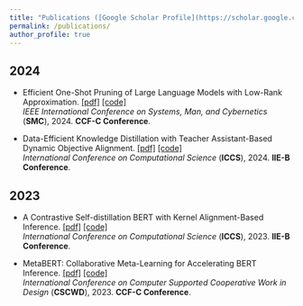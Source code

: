 ```yaml
---
title: "Publications ([Google Scholar Profile](https://scholar.google.com/citations?user=gDJkRzwAAAAJ&hl))"
permalink: /publications/
author_profile: true
---
```


## 2024
* Efficient One-Shot Pruning of Large Language Models with Low-Rank Approximation.
[[pdf]](https://github.com/xyangyan/Eplra)
[[code]](https://github.com/xyangyan/Eplra) <br>
<i>IEEE International Conference on Systems, Man, and Cybernetics </i> (**SMC**), 2024. <b>CCF-C Conference</b>.

* Data-Efficient Knowledge Distillation with Teacher Assistant-Based Dynamic Objective Alignment.
[[pdf]](https://github.com/xyangyan/DeKD.git)
[[code]](https://github.com/xyangyan/DeKD.git) <br>
<i>International Conference on Computational Science </i> (**ICCS**), 2024. <b>IIE-B Conference</b>.


## 2023
* A Contrastive Self-distillation BERT with Kernel Alignment-Based Inference. 
[[pdf]](https://www.researchgate.net/publication/372006456_A_Contrastive_Self-distillation_BERT_with_Kernel_Alignment-Based_Inference)
[[code]](https://github.com/xyangyan/CsdBERT) <br>
<i>International Conference on Computational Science </i> (**ICCS**), 2023. <b>IIE-B Conference</b>.

* MetaBERT: Collaborative Meta-Learning for Accelerating BERT Inference.
[[pdf]](https://www.researchgate.net/publication/371825485_MetaBERT_Collaborative_Meta-Learning_for_Accelerating_BERT_Inference)
[[code]](https://github.com/xyangyan/MetaBERT) <br>
<i>International Conference on Computer Supported Cooperative Work in Design </i> (**CSCWD**), 2023. <b>CCF-C Conference</b>.
